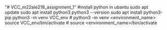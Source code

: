 "# VCC_m22aie218_assignment_1" 
#install python in ubantu
sudo apt update
sudo apt install python3
python3 --version
sudo apt install python3-pip
python3 -m venv VCC_env               #  python3 -m venv <environment_name>
source VCC_env/bin/activate # source <environment_name>/bin/activate
